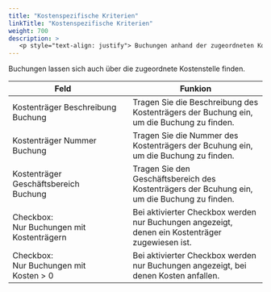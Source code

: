 ```yaml
---
title: "Kostenspezifische Kriterien"
linkTitle: "Kostenspezifische Kriterien"
weight: 700
description: >
   <p style="text-align: justify"> Buchungen anhand der zugeordneten Kostenstellen suchen </p>
---
```

Buchungen lassen sich auch über die zugeordnete Kostenstelle finden.

|<div style="width:200px">Feld</div>||Funkion|
|---|---|---|
|Kostenträger Beschreibung </br> Buchung||Tragen Sie die Beschreibung des Kostenträgers der Buchung ein, um die Buchung zu finden.| 
|Kostenträger Nummer </br> Buchung||Tragen Sie die Nummer des Kostenträgers der Bcuhung ein, um die Buchung zu finden.|
|Kostenträger Geschäftsbereich </br> Buchung||Tragen Sie den Geschäftsbereich des Kostenträgers der Bcuhung ein, um die Buchung zu finden.|
|Checkbox: </br> Nur Buchungen mit </br> Kostenträgern||Bei aktivierter Checkbox werden nur Buchungen angezeigt, denen ein Kostenträger zugewiesen ist.|
|Checkbox: </br> Nur Buchungen mit </br> Kosten > 0||Bei aktivierter Checkbox werden nur Buchungen angezeigt, bei denen Kosten anfallen.|

<!-- Bild Suchkriterien Buchungen kostenspezifischer Kriterien -->